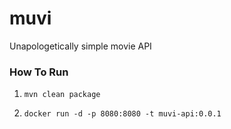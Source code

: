 # muvi
Unapologetically simple movie API  

### How To Run

1. `mvn clean package`

2. `docker run -d -p 8080:8080 -t muvi-api:0.0.1`
